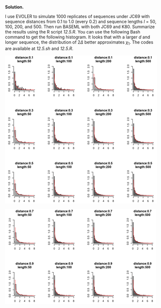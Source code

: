 **Solution.**

I use EVOLER to simulate 1000 replicates of sequences under JC69 with
sequence distances from 0.1 to 1.0 (every 0.2) and sequence lengths
$l$ = 50, 100, 200, and 500. Then run BASEML with both
JC69 and K80. Summarize the results using the R script *12.5.R*. You can
use the following Bash command to get the following histogram. It looks
that with a larger $d$ and longer sequence, the distribution of
$2\Delta$ better approximates $\chi_{1}$. The codes are available at
*12.5.sh* and *12.5.R*.

<p>
  <img src=img/12.5-1.png>
</p>
<p>
  <img src=img/12.5-2.png>
</p>
